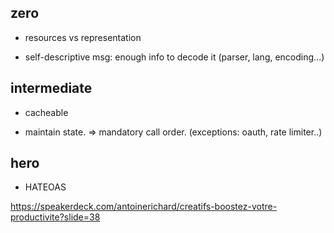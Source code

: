 
zero
----

* resources vs representation

* self-descriptive msg: enough info to decode it (parser, lang, encoding...)


intermediate
----

* cacheable

* maintain state. => mandatory call order. 
(exceptions: oauth, rate limiter..)



hero
----

* HATEOAS


https://speakerdeck.com/antoinerichard/creatifs-boostez-votre-productivite?slide=38
